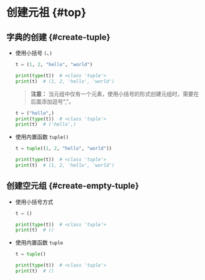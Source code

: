 # 创建元祖 {#top}

## 字典的创建 {#create-tuple}

- 使用小括号 `(`、`)`
    ```python
    t = (1, 2, "hello", "world")

    print(type(t))  # <class 'tuple'>
    print(t)  # (1, 2, 'hello', 'world')
    ```

  > **注意：** 当元组中仅有一个元素，使用小括号的形式创建元组时，需要在后面添加逗号","。

    ```python {1}
    t = ("hello",)
    print(type(t))  # <class 'tuple'>
    print(t)  # ('hello',)
    ```

- 使用内置函数 `tuple()`
    ```python
    t = tuple((1, 2, "hello", "world"))

    print(type(t))  # <class 'tuple'>
    print(t)  # (1, 2, 'hello', 'world')
    ```
  
## 创建空元组 {#create-empty-tuple}

- 使用小括号方式
  ```python
  t = ()

  print(type(t))  # <class 'tuple'>
  print(t)  # ()
  ```

- 使用内置函数 `tuple`
  ```python
  t = tuple()

  print(type(t))  # <class 'tuple'>
  print(t)  # ()
  ```